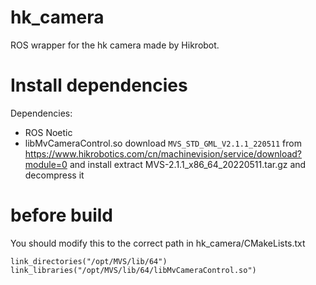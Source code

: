 # hk_camera
ROS wrapper for the hk camera made by Hikrobot.

# Install dependencies
Dependencies:
- ROS Noetic
- libMvCameraControl.so  download `MVS_STD_GML_V2.1.1_220511` from
https://www.hikrobotics.com/cn/machinevision/service/download?module=0 and install
extract MVS-2.1.1_x86_64_20220511.tar.gz and decompress it

# before build
You should modify this to the correct path in hk_camera/CMakeLists.txt
```
link_directories("/opt/MVS/lib/64")
link_libraries("/opt/MVS/lib/64/libMvCameraControl.so")
```

